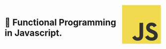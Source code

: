 <img src="images/javascript.png" width="125px" align="right"/>





# 🙉 Functional Programming in Javascript.


